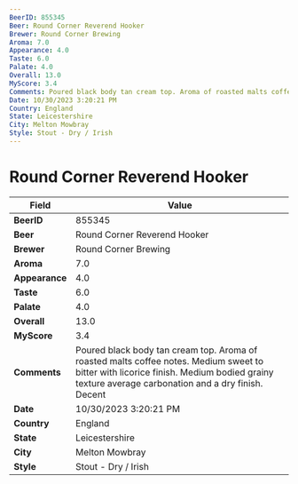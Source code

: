 ```yaml
---
BeerID: 855345
Beer: Round Corner Reverend Hooker
Brewer: Round Corner Brewing
Aroma: 7.0
Appearance: 4.0
Taste: 6.0
Palate: 4.0
Overall: 13.0
MyScore: 3.4
Comments: Poured black body tan cream top. Aroma of roasted malts coffee notes. Medium sweet to bitter with licorice finish. Medium bodied grainy texture average carbonation and a dry finish. Decent
Date: 10/30/2023 3:20:21 PM
Country: England
State: Leicestershire
City: Melton Mowbray
Style: Stout - Dry / Irish
---
```


# Round Corner Reverend Hooker

| Field         | Value |
|---------------|-------|
| **BeerID** | 855345 |
| **Beer** | Round Corner Reverend Hooker |
| **Brewer** | Round Corner Brewing |
| **Aroma** | 7.0 |
| **Appearance** | 4.0 |
| **Taste** | 6.0 |
| **Palate** | 4.0 |
| **Overall** | 13.0 |
| **MyScore** | 3.4 |
| **Comments** | Poured black body tan cream top. Aroma of roasted malts coffee notes. Medium sweet to bitter with licorice finish. Medium bodied grainy texture average carbonation and a dry finish. Decent  |
| **Date** | 10/30/2023 3:20:21 PM |
| **Country** | England |
| **State** | Leicestershire |
| **City** | Melton Mowbray |
| **Style** | Stout - Dry / Irish |
